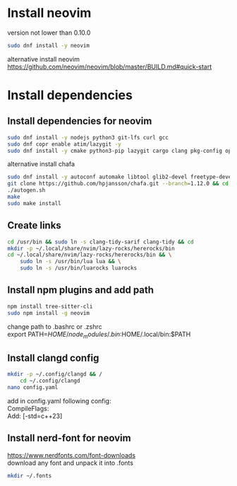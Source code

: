 # Install neovim  
version not lower than 0.10.0  
```sh
sudo dnf install -y neovim
```  
alternative install neovim  
https://github.com/neovim/neovim/blob/master/BUILD.md#quick-start  

# Install dependencies  
## Install dependencies for neovim  
```sh
sudo dnf install -y nodejs python3 git-lfs curl gcc
sudo dnf copr enable atim/lazygit -y
sudo dnf install -y cmake python3-pip lazygit cargo clang pkg-config openssl-devel chafa luarocks ripgrep fd-find xsel clang-tidy-sarif
```  
alternative install chafa  
```sh
sudo dnf install -y autoconf automake libtool glib2-devel freetype-devel
git clone https://github.com/hpjansson/chafa.git --branch=1.12.0 && cd chafa
./autogen.sh
make
sudo make install
```

## Create links  
```sh
cd /usr/bin && sudo ln -s clang-tidy-sarif clang-tidy && cd
mkdir -p ~/.local/share/nvim/lazy-rocks/hererocks/bin
cd ~/.local/share/nvim/lazy-rocks/hererocks/bin && \
	sudo ln -s /usr/bin/lua lua && \
	sudo ln -s /usr/bin/luarocks luarocks 
```  

## Install npm plugins and add path  
```sh
npm install tree-sitter-cli
sudo npm install -g neovim
```  
change path to .bashrc or .zshrc  
export PATH=$HOME/node_modules/.bin:$HOME/.local/bin:$PATH  

## Install clangd config  
```sh
mkdir -p ~/.config/clangd && /
	cd ~/.config/clangd
nano config.yaml
```
add in config.yaml following config:  
CompileFlags:  
	Add: [-std=c++23]  

## Install nerd-font for neovim  
https://www.nerdfonts.com/font-downloads  
download any font and unpack it into .fonts  
```sh
mkdir ~/.fonts
```  
